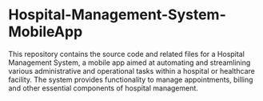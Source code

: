 # Hospital-Management-System-MobileApp
This repository contains the source code and related files for a Hospital Management System, a mobile app aimed at automating and streamlining various administrative and operational tasks within a hospital or healthcare facility. The system provides functionality to manage appointments, billing and other essential components of hospital management.
